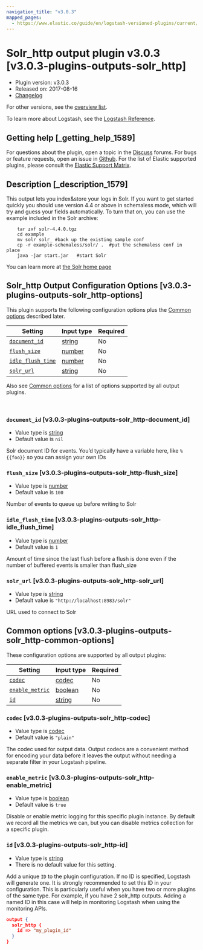 ```yaml
---
navigation_title: "v3.0.3"
mapped_pages:
  - https://www.elastic.co/guide/en/logstash-versioned-plugins/current/v3.0.3-plugins-outputs-solr_http.html
---
```


# Solr_http output plugin v3.0.3 [v3.0.3-plugins-outputs-solr_http]


* Plugin version: v3.0.3
* Released on: 2017-08-16
* [Changelog](https://github.com/logstash-plugins/logstash-output-solr_http/blob/v3.0.3/CHANGELOG.md)

For other versions, see the [overview list](output-solr_http-index.md).

To learn more about Logstash, see the [Logstash Reference](logstash://reference/index.md).

## Getting help [_getting_help_1589]

For questions about the plugin, open a topic in the [Discuss](http://discuss.elastic.co) forums. For bugs or feature requests, open an issue in [Github](https://github.com/logstash-plugins/logstash-output-solr_http). For the list of Elastic supported plugins, please consult the [Elastic Support Matrix](https://www.elastic.co/support/matrix#matrix_logstash_plugins).


## Description [_description_1579]

This output lets you index&store your logs in Solr. If you want to get started quickly you should use version 4.4 or above in schemaless mode, which will try and guess your fields automatically. To turn that on, you can use the example included in the Solr archive:

```shell
    tar zxf solr-4.4.0.tgz
    cd example
    mv solr solr_ #back up the existing sample conf
    cp -r example-schemaless/solr/ .  #put the schemaless conf in place
    java -jar start.jar   #start Solr
```

You can learn more at [the Solr home page](https://lucene.apache.org/solr/)


## Solr_http Output Configuration Options [v3.0.3-plugins-outputs-solr_http-options]

This plugin supports the following configuration options plus the [Common options](v3-0-3-plugins-outputs-solr_http.md#v3.0.3-plugins-outputs-solr_http-common-options) described later.

| Setting | Input type | Required |
| --- | --- | --- |
| [`document_id`](v3-0-3-plugins-outputs-solr_http.md#v3.0.3-plugins-outputs-solr_http-document_id) | [string](logstash://reference/configuration-file-structure.md#string) | No |
| [`flush_size`](v3-0-3-plugins-outputs-solr_http.md#v3.0.3-plugins-outputs-solr_http-flush_size) | [number](logstash://reference/configuration-file-structure.md#number) | No |
| [`idle_flush_time`](v3-0-3-plugins-outputs-solr_http.md#v3.0.3-plugins-outputs-solr_http-idle_flush_time) | [number](logstash://reference/configuration-file-structure.md#number) | No |
| [`solr_url`](v3-0-3-plugins-outputs-solr_http.md#v3.0.3-plugins-outputs-solr_http-solr_url) | [string](logstash://reference/configuration-file-structure.md#string) | No |

Also see [Common options](v3-0-3-plugins-outputs-solr_http.md#v3.0.3-plugins-outputs-solr_http-common-options) for a list of options supported by all output plugins.

 

### `document_id` [v3.0.3-plugins-outputs-solr_http-document_id]

* Value type is [string](logstash://reference/configuration-file-structure.md#string)
* Default value is `nil`

Solr document ID for events. You’d typically have a variable here, like `%{{foo}}` so you can assign your own IDs


### `flush_size` [v3.0.3-plugins-outputs-solr_http-flush_size]

* Value type is [number](logstash://reference/configuration-file-structure.md#number)
* Default value is `100`

Number of events to queue up before writing to Solr


### `idle_flush_time` [v3.0.3-plugins-outputs-solr_http-idle_flush_time]

* Value type is [number](logstash://reference/configuration-file-structure.md#number)
* Default value is `1`

Amount of time since the last flush before a flush is done even if the number of buffered events is smaller than flush_size


### `solr_url` [v3.0.3-plugins-outputs-solr_http-solr_url]

* Value type is [string](logstash://reference/configuration-file-structure.md#string)
* Default value is `"http://localhost:8983/solr"`

URL used to connect to Solr



## Common options [v3.0.3-plugins-outputs-solr_http-common-options]

These configuration options are supported by all output plugins:

| Setting | Input type | Required |
| --- | --- | --- |
| [`codec`](v3-0-3-plugins-outputs-solr_http.md#v3.0.3-plugins-outputs-solr_http-codec) | [codec](logstash://reference/configuration-file-structure.md#codec) | No |
| [`enable_metric`](v3-0-3-plugins-outputs-solr_http.md#v3.0.3-plugins-outputs-solr_http-enable_metric) | [boolean](logstash://reference/configuration-file-structure.md#boolean) | No |
| [`id`](v3-0-3-plugins-outputs-solr_http.md#v3.0.3-plugins-outputs-solr_http-id) | [string](logstash://reference/configuration-file-structure.md#string) | No |

### `codec` [v3.0.3-plugins-outputs-solr_http-codec]

* Value type is [codec](logstash://reference/configuration-file-structure.md#codec)
* Default value is `"plain"`

The codec used for output data. Output codecs are a convenient method for encoding your data before it leaves the output without needing a separate filter in your Logstash pipeline.


### `enable_metric` [v3.0.3-plugins-outputs-solr_http-enable_metric]

* Value type is [boolean](logstash://reference/configuration-file-structure.md#boolean)
* Default value is `true`

Disable or enable metric logging for this specific plugin instance. By default we record all the metrics we can, but you can disable metrics collection for a specific plugin.


### `id` [v3.0.3-plugins-outputs-solr_http-id]

* Value type is [string](logstash://reference/configuration-file-structure.md#string)
* There is no default value for this setting.

Add a unique `ID` to the plugin configuration. If no ID is specified, Logstash will generate one. It is strongly recommended to set this ID in your configuration. This is particularly useful when you have two or more plugins of the same type. For example, if you have 2 solr_http outputs. Adding a named ID in this case will help in monitoring Logstash when using the monitoring APIs.

```json
output {
  solr_http {
    id => "my_plugin_id"
  }
}
```




